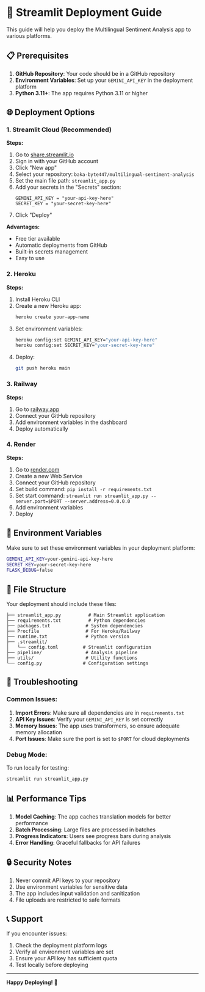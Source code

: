 # 🚀 Streamlit Deployment Guide

This guide will help you deploy the Multilingual Sentiment Analysis app to various platforms.

## 📋 Prerequisites

1. **GitHub Repository**: Your code should be in a GitHub repository
2. **Environment Variables**: Set up your `GEMINI_API_KEY` in the deployment platform
3. **Python 3.11+**: The app requires Python 3.11 or higher

## 🌐 Deployment Options

### 1. Streamlit Cloud (Recommended)

**Steps:**
1. Go to [share.streamlit.io](https://share.streamlit.io)
2. Sign in with your GitHub account
3. Click "New app"
4. Select your repository: `baka-byte447/multilingual-sentiment-analysis`
5. Set the main file path: `streamlit_app.py`
6. Add your secrets in the "Secrets" section:
   ```
   GEMINI_API_KEY = "your-api-key-here"
   SECRET_KEY = "your-secret-key-here"
   ```
7. Click "Deploy"

**Advantages:**
- Free tier available
- Automatic deployments from GitHub
- Built-in secrets management
- Easy to use

### 2. Heroku

**Steps:**
1. Install Heroku CLI
2. Create a new Heroku app:
   ```bash
   heroku create your-app-name
   ```
3. Set environment variables:
   ```bash
   heroku config:set GEMINI_API_KEY="your-api-key-here"
   heroku config:set SECRET_KEY="your-secret-key-here"
   ```
4. Deploy:
   ```bash
   git push heroku main
   ```

### 3. Railway

**Steps:**
1. Go to [railway.app](https://railway.app)
2. Connect your GitHub repository
3. Add environment variables in the dashboard
4. Deploy automatically

### 4. Render

**Steps:**
1. Go to [render.com](https://render.com)
2. Create a new Web Service
3. Connect your GitHub repository
4. Set build command: `pip install -r requirements.txt`
5. Set start command: `streamlit run streamlit_app.py --server.port=$PORT --server.address=0.0.0.0`
6. Add environment variables
7. Deploy

## 🔧 Environment Variables

Make sure to set these environment variables in your deployment platform:

```bash
GEMINI_API_KEY=your-gemini-api-key-here
SECRET_KEY=your-secret-key-here
FLASK_DEBUG=false
```

## 📁 File Structure

Your deployment should include these files:

```
├── streamlit_app.py          # Main Streamlit application
├── requirements.txt          # Python dependencies
├── packages.txt             # System dependencies
├── Procfile                 # For Heroku/Railway
├── runtime.txt              # Python version
├── .streamlit/
│   └── config.toml         # Streamlit configuration
├── pipeline/                # Analysis pipeline
├── utils/                   # Utility functions
└── config.py               # Configuration settings
```

## 🐛 Troubleshooting

### Common Issues:

1. **Import Errors**: Make sure all dependencies are in `requirements.txt`
2. **API Key Issues**: Verify your `GEMINI_API_KEY` is set correctly
3. **Memory Issues**: The app uses transformers, so ensure adequate memory allocation
4. **Port Issues**: Make sure the port is set to `$PORT` for cloud deployments

### Debug Mode:

To run locally for testing:
```bash
streamlit run streamlit_app.py
```

## 📊 Performance Tips

1. **Model Caching**: The app caches translation models for better performance
2. **Batch Processing**: Large files are processed in batches
3. **Progress Indicators**: Users see progress bars during analysis
4. **Error Handling**: Graceful fallbacks for API failures

## 🔒 Security Notes

1. Never commit API keys to your repository
2. Use environment variables for sensitive data
3. The app includes input validation and sanitization
4. File uploads are restricted to safe formats

## 📞 Support

If you encounter issues:
1. Check the deployment platform logs
2. Verify all environment variables are set
3. Ensure your API key has sufficient quota
4. Test locally before deploying

---

**Happy Deploying! 🎉**
